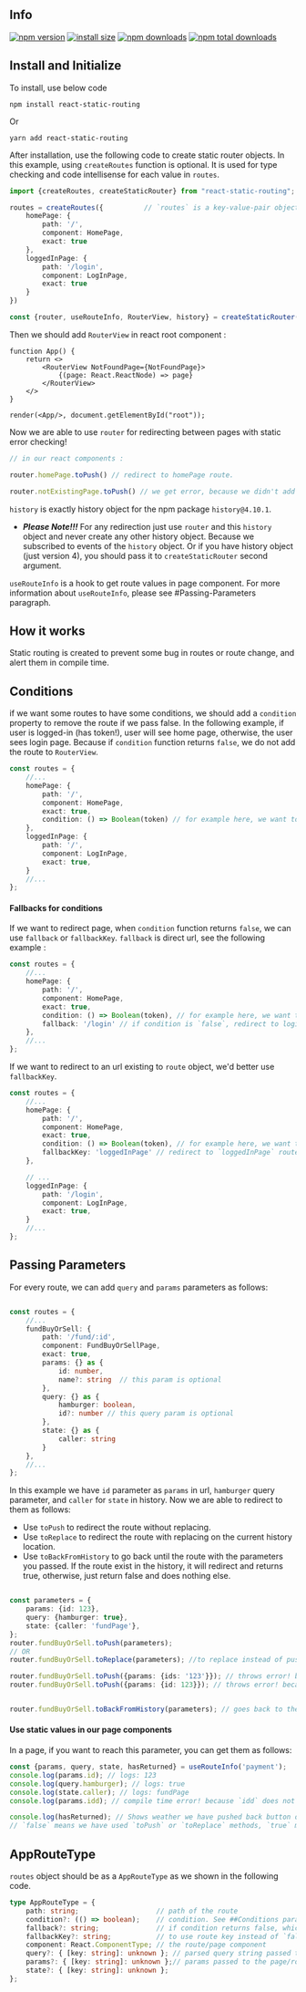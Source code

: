 ## Info

[![npm version](https://img.shields.io/npm/v/react-static-routing.svg?style=flat-square)](https://www.npmjs.org/package/react-static-routing)
[![install size](https://badgen.net/bundlephobia/min/react-static-routing)](https://bundlephobia.com/result?p=react-static-routing)
[![npm downloads](https://img.shields.io/npm/dm/react-static-routing.svg?style=flat-square)](http://npm-stat.com/charts.html?package=react-static-routing)
[![npm total downloads](https://badgen.net/npm/dt/react-static-routing)](http://npm-stat.com/charts.html?package=react-static-routing)

## Install and Initialize

To install, use below code

```
npm install react-static-routing
```

Or

```
yarn add react-static-routing
```

After installation, use the following code to create static router objects.
In this example, using `createRoutes` function is optional. It is used for type checking and code intellisense for each value in `routes`.

```ts
import {createRoutes, createStaticRouter} from "react-static-routing";

routes = createRoutes({          // `routes` is a key-value-pair object
    homePage: {
        path: '/',
        component: HomePage,
        exact: true
    },
    loggedInPage: {
        path: '/login',
        component: LogInPage,
        exact: true
    }
})

const {router, useRouteInfo, RouterView, history} = createStaticRouter(routes, options);
```

Then we should add `RouterView` in react root component :

```tsx
function App() {
    return <>
        <RouterView NotFoundPage={NotFoundPage}>
            {(page: React.ReactNode) => page}
        </RouterView>
    </>
}

render(<App/>, document.getElementById("root"));

```

Now we are able to use `router` for redirecting between pages with static error checking!

```ts
// in our react components :

router.homePage.toPush() // redirect to homePage route.

router.notExistingPage.toPush() // we get error, because we didn't add `notExistingPage` to `routes` object.
```

`history` is exactly history object for the npm package `history@4.10.1`.

* ***Please Note!!!*** For any redirection just use `router` and this `history` object and never create any other history
  object. Because we subscribed to events of the `history`
  object. Or if you have history object (just version 4), you should pass it to `createStaticRouter` second argument.

`useRouteInfo` is a hook to get route values in page component. For more information about `useRouteInfo`, please see
#Passing-Parameters paragraph.

## How it works

Static routing is created to prevent some bug in routes or route change, and alert them in compile time.

## Conditions

if we want some routes to have some conditions, we should add a `condition` property to remove the route if we pass
false. In the following example, if user is logged-in (has token!), user will see home page, otherwise, the user sees
login page. Because if `condition` function returns `false`, we do not add the route to `RouterView`.

```ts
const routes = {
    //...
    homePage: {
        path: '/',
        component: HomePage,
        exact: true,
        condition: () => Boolean(token) // for example here, we want to check if user is logged-in or not (via token)
    },
    loggedInPage: {
        path: '/',
        component: LogInPage,
        exact: true,
    }
    //...
};
```

#### Fallbacks for conditions

If we want to redirect page, when `condition` function returns `false`, we can use `fallback` or `fallbackKey`.
`fallback` is direct url, see the following example :

```ts
const routes = {
    //...
    homePage: {
        path: '/',
        component: HomePage,
        exact: true,
        condition: () => Boolean(token), // for example here, we want to check if user is logged-in or not (via token).
        fallback: '/login' // if condition is `false`, redirect to login url.
    },
    //...
};
```

If we want to redirect to an url existing to `route` object, we'd better use `fallbackKey`.

```ts
const routes = {
    //...
    homePage: {
        path: '/',
        component: HomePage,
        exact: true,
        condition: () => Boolean(token), // for example here, we want to check if user is logged-in or not (via token).
        fallbackKey: 'loggedInPage' // redirect to `loggedInPage` route, which exist in `routes` object.
    },

    // ...
    loggedInPage: {
        path: '/login',
        component: LogInPage,
        exact: true,
    }
    //...
};
```

## Passing Parameters

For every route, we can add `query` and `params` parameters as follows:

```ts

const routes = {
    //...
    fundBuyOrSell: {
        path: '/fund/:id',
        component: FundBuyOrSellPage,
        exact: true,
        params: {} as {
            id: number,
            name?: string  // this param is optional
        },
        query: {} as {
            hamburger: boolean,
            id?: number // this query param is optional
        },
        state: {} as {
            caller: string
        }
    },
    //...
};
```

In this example we have `id` parameter as `params` in url, `hamburger` query parameter, and `caller` for `state` in
history. Now we are able to redirect to them as follows:

* Use `toPush` to redirect the route without replacing.
* Use `toReplace` to redirect the route with replacing on the current history location.
* Use `toBackFromHistory` to go back until the route with the parameters you passed. If the route exist in the history,
  it will redirect and returns true, otherwise, just return false and does nothing else.

```ts

const parameters = {
    params: {id: 123},
    query: {hamburger: true},
    state: {caller: 'fundPage'},
};
router.fundBuyOrSell.toPush(parameters);
// OR
router.fundBuyOrSell.toReplace(parameters); //to replace instead of push.

router.fundBuyOrSell.toPush({params: {ids: '123'}}); // throws error! because `ids` is not defined!
router.fundBuyOrSell.toPush({params: {id: 123}}); // throws error! because `query` and `state` are defined in `routes` but we didn't add them in `toPush` arguments object.


router.fundBuyOrSell.toBackFromHistory(parameters); // goes back to the route `fundOrSell` in the browser history, with the passed parameres.
```

#### Use static values in our page components

In a page, if you want to reach this parameter, you can get them as follows:

```ts
const {params, query, state, hasReturned} = useRouteInfo('payment');
console.log(params.id); // logs: 123
console.log(query.hamburger); // logs: true
console.log(state.caller); // logs: fundPage
console.log(params.idd); // compile time error! because `idd` does not exist in params.

console.log(hasReturned); // Shows weather we have pushed back button or returning back to this route or not,
// `false` means we have used `toPush` or `toReplace` methods, `true` means we have used `history.back` or `toBackFromHistory` method.
```

## AppRouteType

`routes` object should be as a `AppRouteType` as we shown in the following code.

```ts
type AppRouteType = {
    path: string;                   // path of the route
    condition?: (() => boolean);    // condition. See ##Conditions paragraph.
    fallback?: string;              // if condition returns false, which route should we be redirected to? See ##Conditions paragraph
    fallbackKey?: string;           // to use route key instead of `fallback` value. See ##Conditions paragraph
    component: React.ComponentType; // the route/page component
    query?: { [key: string]: unknown }; // parsed query string passed to the page/route
    params?: { [key: string]: unknown };// params passed to the page/route, which will be replace in query
    state?: { [key: string]: unknown };
};
```
